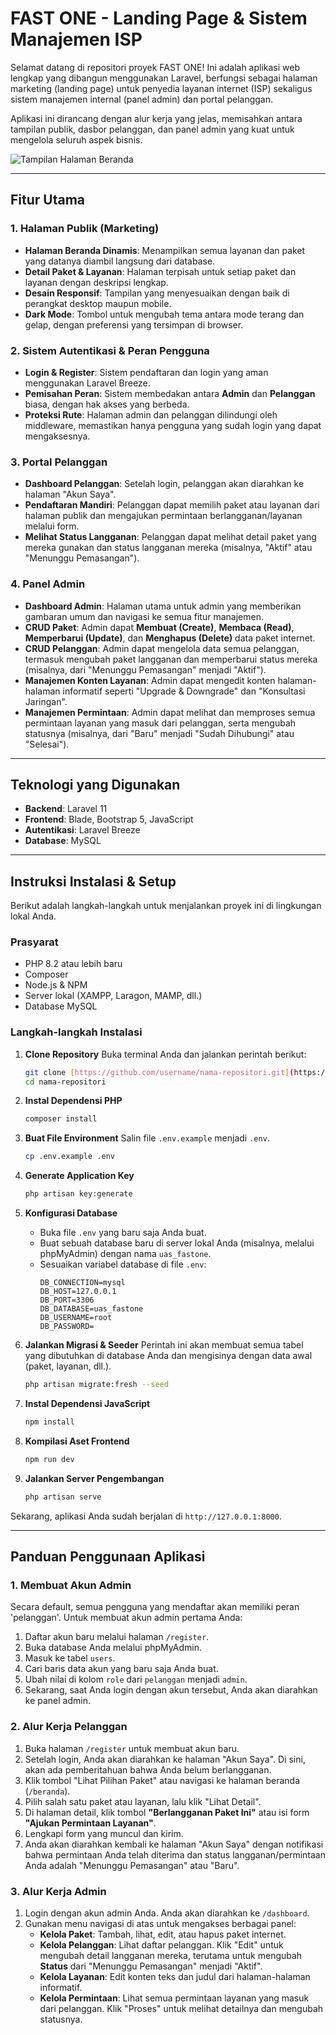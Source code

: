 # FAST ONE - Landing Page & Sistem Manajemen ISP

Selamat datang di repositori proyek FAST ONE! Ini adalah aplikasi web lengkap yang dibangun menggunakan Laravel, berfungsi sebagai halaman marketing (landing page) untuk penyedia layanan internet (ISP) sekaligus sistem manajemen internal (panel admin) dan portal pelanggan.

Aplikasi ini dirancang dengan alur kerja yang jelas, memisahkan antara tampilan publik, dasbor pelanggan, dan panel admin yang kuat untuk mengelola seluruh aspek bisnis.

![Tampilan Halaman Beranda](https://i.imgur.com/gK9qQ4w.png)

---

## Fitur Utama

### 1. Halaman Publik (Marketing)

-   **Halaman Beranda Dinamis**: Menampilkan semua layanan dan paket yang datanya diambil langsung dari database.
-   **Detail Paket & Layanan**: Halaman terpisah untuk setiap paket dan layanan dengan deskripsi lengkap.
-   **Desain Responsif**: Tampilan yang menyesuaikan dengan baik di perangkat desktop maupun mobile.
-   **Dark Mode**: Tombol untuk mengubah tema antara mode terang dan gelap, dengan preferensi yang tersimpan di browser.

### 2. Sistem Autentikasi & Peran Pengguna

-   **Login & Register**: Sistem pendaftaran dan login yang aman menggunakan Laravel Breeze.
-   **Pemisahan Peran**: Sistem membedakan antara **Admin** dan **Pelanggan** biasa, dengan hak akses yang berbeda.
-   **Proteksi Rute**: Halaman admin dan pelanggan dilindungi oleh middleware, memastikan hanya pengguna yang sudah login yang dapat mengaksesnya.

### 3. Portal Pelanggan

-   **Dashboard Pelanggan**: Setelah login, pelanggan akan diarahkan ke halaman "Akun Saya".
-   **Pendaftaran Mandiri**: Pelanggan dapat memilih paket atau layanan dari halaman publik dan mengajukan permintaan berlangganan/layanan melalui form.
-   **Melihat Status Langganan**: Pelanggan dapat melihat detail paket yang mereka gunakan dan status langganan mereka (misalnya, "Aktif" atau "Menunggu Pemasangan").

### 4. Panel Admin

-   **Dashboard Admin**: Halaman utama untuk admin yang memberikan gambaran umum dan navigasi ke semua fitur manajemen.
-   **CRUD Paket**: Admin dapat **Membuat (Create)**, **Membaca (Read)**, **Memperbarui (Update)**, dan **Menghapus (Delete)** data paket internet.
-   **CRUD Pelanggan**: Admin dapat mengelola data semua pelanggan, termasuk mengubah paket langganan dan memperbarui status mereka (misalnya, dari "Menunggu Pemasangan" menjadi "Aktif").
-   **Manajemen Konten Layanan**: Admin dapat mengedit konten halaman-halaman informatif seperti "Upgrade & Downgrade" dan "Konsultasi Jaringan".
-   **Manajemen Permintaan**: Admin dapat melihat dan memproses semua permintaan layanan yang masuk dari pelanggan, serta mengubah statusnya (misalnya, dari "Baru" menjadi "Sudah Dihubungi" atau "Selesai").

---

## Teknologi yang Digunakan

-   **Backend**: Laravel 11
-   **Frontend**: Blade, Bootstrap 5, JavaScript
-   **Autentikasi**: Laravel Breeze
-   **Database**: MySQL

---

## Instruksi Instalasi & Setup

Berikut adalah langkah-langkah untuk menjalankan proyek ini di lingkungan lokal Anda.

### Prasyarat

-   PHP 8.2 atau lebih baru
-   Composer
-   Node.js & NPM
-   Server lokal (XAMPP, Laragon, MAMP, dll.)
-   Database MySQL

### Langkah-langkah Instalasi

1.  **Clone Repository**
    Buka terminal Anda dan jalankan perintah berikut:

    ```bash
    git clone [https://github.com/username/nama-repositori.git](https://github.com/username/nama-repositori.git)
    cd nama-repositori
    ```

2.  **Instal Dependensi PHP**

    ```bash
    composer install
    ```

3.  **Buat File Environment**
    Salin file `.env.example` menjadi `.env`.

    ```bash
    cp .env.example .env
    ```

4.  **Generate Application Key**

    ```bash
    php artisan key:generate
    ```

5.  **Konfigurasi Database**

    -   Buka file `.env` yang baru saja Anda buat.
    -   Buat sebuah database baru di server lokal Anda (misalnya, melalui phpMyAdmin) dengan nama `uas_fastone`.
    -   Sesuaikan variabel database di file `.env`:
        ```env
        DB_CONNECTION=mysql
        DB_HOST=127.0.0.1
        DB_PORT=3306
        DB_DATABASE=uas_fastone
        DB_USERNAME=root
        DB_PASSWORD=
        ```

6.  **Jalankan Migrasi & Seeder**
    Perintah ini akan membuat semua tabel yang dibutuhkan di database Anda dan mengisinya dengan data awal (paket, layanan, dll.).

    ```bash
    php artisan migrate:fresh --seed
    ```

7.  **Instal Dependensi JavaScript**

    ```bash
    npm install
    ```

8.  **Kompilasi Aset Frontend**

    ```bash
    npm run dev
    ```

9.  **Jalankan Server Pengembangan**
    ```bash
    php artisan serve
    ```

Sekarang, aplikasi Anda sudah berjalan di `http://127.0.0.1:8000`.

---

## Panduan Penggunaan Aplikasi

### 1. Membuat Akun Admin

Secara default, semua pengguna yang mendaftar akan memiliki peran 'pelanggan'. Untuk membuat akun admin pertama Anda:

1.  Daftar akun baru melalui halaman `/register`.
2.  Buka database Anda melalui phpMyAdmin.
3.  Masuk ke tabel `users`.
4.  Cari baris data akun yang baru saja Anda buat.
5.  Ubah nilai di kolom `role` dari `pelanggan` menjadi `admin`.
6.  Sekarang, saat Anda login dengan akun tersebut, Anda akan diarahkan ke panel admin.

### 2. Alur Kerja Pelanggan

1.  Buka halaman `/register` untuk membuat akun baru.
2.  Setelah login, Anda akan diarahkan ke halaman "Akun Saya". Di sini, akan ada pemberitahuan bahwa Anda belum berlangganan.
3.  Klik tombol "Lihat Pilihan Paket" atau navigasi ke halaman beranda (`/beranda`).
4.  Pilih salah satu paket atau layanan, lalu klik "Lihat Detail".
5.  Di halaman detail, klik tombol **"Berlangganan Paket Ini"** atau isi form **"Ajukan Permintaan Layanan"**.
6.  Lengkapi form yang muncul dan kirim.
7.  Anda akan diarahkan kembali ke halaman "Akun Saya" dengan notifikasi bahwa permintaan Anda telah diterima dan status langganan/permintaan Anda adalah "Menunggu Pemasangan" atau "Baru".

### 3. Alur Kerja Admin

1.  Login dengan akun admin Anda. Anda akan diarahkan ke `/dashboard`.
2.  Gunakan menu navigasi di atas untuk mengakses berbagai panel:
    -   **Kelola Paket**: Tambah, lihat, edit, atau hapus paket internet.
    -   **Kelola Pelanggan**: Lihat daftar pelanggan. Klik "Edit" untuk mengubah detail langganan mereka, terutama untuk mengubah **Status** dari "Menunggu Pemasangan" menjadi "Aktif".
    -   **Kelola Layanan**: Edit konten teks dan judul dari halaman-halaman informatif.
    -   **Kelola Permintaan**: Lihat semua permintaan layanan yang masuk dari pelanggan. Klik "Proses" untuk melihat detailnya dan mengubah statusnya.
